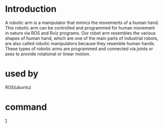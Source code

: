 # Introduction

A robotic arm is a manipulator that mimics the movements of a human hand. This robotic arm can be controlled and programmed for human movement in nature via ROS and Rviz programs. Our robot arm resembles the various shapes of human hand, which are one of the main parts of industrial robots, are also called robotic manipulators because they resemble human hands. These types of robotic arms are programmed and connected via joints or axes to provide rotational or linear motion.


# used by 

ROS(ubuntu)

# command

[1](https://s-m.com.sa/ros.txt)
